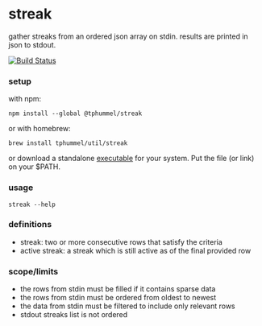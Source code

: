 # streak

gather streaks from an ordered json array on stdin. results are printed in json to stdout.

[![Build Status](https://travis-ci.org/tphummel/streak.svg?branch=master)](https://travis-ci.org/tphummel/streak)

### setup

with npm:
```
npm install --global @tphummel/streak
```

or with homebrew:

```
brew install tphummel/util/streak
```

or download a standalone [executable](https://github.com/tphummel/streak/releases/latest) for your system. Put the file (or link) on your $PATH.

### usage

```
streak --help
```

### definitions
- streak: two or more consecutive rows that satisfy the criteria
- active streak: a streak which is still active as of the final provided row

### scope/limits
- the rows from stdin must be filled if it contains sparse data
- the rows from stdin must be ordered from oldest to newest
- the data from stdin must be filtered to include only relevant rows
- stdout streaks list is not ordered
